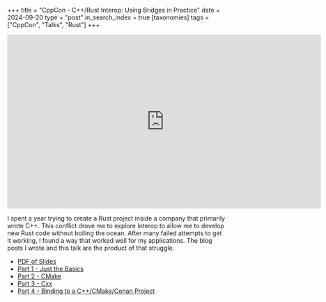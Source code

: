 +++
title = "CppCon - C++/Rust Interop: Using Bridges in Practice"
date = 2024-09-20
type = "post"
in_search_index = true
[taxonomies]
tags = ["CppCon", "Talks", "Rust"]
+++

<iframe width="720" height="400" src="https://www.youtube.com/embed/RccCeMsXW0Q?si=Ir6PeZSwudYT942I" title="YouTube video player" frameborder="0" allow="accelerometer; autoplay; clipboard-write; encrypted-media; gyroscope; picture-in-picture; web-share" referrerpolicy="strict-origin-when-cross-origin" allowfullscreen></iframe>


I spent a year trying to create a Rust project inside a company that primarily wrote C++.
This conflict drove me to explore Interop to allow me to develop new Rust code without boiling the ocean.
After many failed attempts to get it working, I found a way that worked well for my applications.
The blog posts I wrote and this talk are the product of that struggle.

- [PDF of Slides](/pdf/20240920_C++_Rust_Interop__Using_Bridges_in_Practice.pdf)
- [Part 1 - Just the Basics](/posts/rust-cpp-interop)
- [Part 2 - CMake](/posts/rust-cmake-interop-cmake)
- [Part 3 - Cxx](/posts/rust-cmake-interop-part-3-cxx)
- [Part 4 - Binding to a C++/CMake/Conan Project](/posts/rust-cpp-part4-buildrs)
